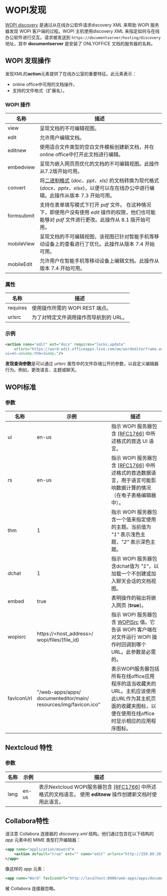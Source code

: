 ﻿---
sidebar_position: -8
---

# WOPI发现

[WOPI discovery](https://docs.microsoft.com/zh-cn/microsoft-365/cloud-storage-partner-program/online/discovery) 是通过从在线办公软件请求discovery XML 来帮助 WOPI 服务器发现 WOPI 客户端的过程。WOPI 主机使用discovery XML 来指定如何与在线办公软件进行交互。请求被发送到 `https://documentserver/hosting/discovery` 地址，其中 **documentserver** 是安装了 ONLYOFFICE 文档的服务器的名称。

## WOPI 发现操作

发现XML的**action**元素提供了在线办公室的重要特征。此元素表示：

- online office中可用的文档操作，
- 支持的文件格式（扩展名）。

### WOPI 操作

| 名称       | 描述                                                                                                                                                                                                                                       |
| ---------- | ------------------------------------------------------------------------------------------------------------------------------------------------------------------------------------------------------------------------------------------------- |
| view       | 呈现文档的不可编辑视图。                                                                                                                                                                                                        |
| edit       | 允许用户编辑文档。                                                                                                                                                                                                                  |
| editnew    | 使用适合文件类型的空白文件模板创建新文档，并在online office中打开此文档进行编辑。                                                                                                             |
| embedview  | 呈现为嵌入网页而优化的文档的不可编辑视图。此操作从7.2版开始可用。                                                                                                      |
| convert    | 将[二进制格式](./editing-binary-documents.md) (*doc、ppt、xls*) 的文档转换为现代格式 (*docx、pptx、xlsx*)，以便可以在在线办公中进行编辑。此操作从版本 7.3 开始可用。 |
| formsubmit | 支持在表单填写模式下打开 *pdf* 文件。 在这种情况下，即使用户没有使用 *edit* 操作的权限，他们也可能能够对 *pdf* 文件进行更改。此操作从 8.1 版开始可用。       |
| mobileView | 呈现文档的不可编辑视图，该视图已针对智能手机等移动设备上的查看进行了优化。此操作从版本 7.4 开始可用。                                                                                |
| mobileEdit | 允许用户在智能手机等移动设备上编辑文档。此操作从版本 7.4 开始可用。                                                                                                                        |

### 属性

| 名称     | 描述                                                                      |
| -------- | -------------------------------------------------------------------------------- |
| requires | 使用操作所需的 WOPI REST 端点。                             |
| urlsrc   | 为了对特定文件调用操作而导航到的 URL。 |

### 示例

``` xml
<action name="edit" ext="docx" requires="locks,update"
    urlsrc="https://word-edit.officeapps.live.com/we/wordeditorframe.aspx?
ui=en-us&amp;thm=1&amp;"/>
```

**发现查询参数**是可以通过 *urlsrc* 属性中的文件存储公开的参数，以自定义编辑器行为。例如，更改语言、主题或聊天。

## WOPI标准

### 参数

| 名称       | 示例                                                          | 描述                                                                                                                                                                                                                                                |
| ---------- | ---------------------------------------------------------------- | ---------------------------------------------------------------------------------------------------------------------------------------------------------------------------------------------------------------------------------------------------------- |
| ui         | en-us                                                            | 指示 WOPI 服务器包含 [\[RFC1766\]](https://datatracker.ietf.org/doc/html/rfc1766.html) 中所述格式的首选 UI 语言。                                                                                            |
| rs         | en-us                                                            | 指示 WOPI 服务器包含 [\[RFC1766\]](https://datatracker.ietf.org/doc/html/rfc1766.html) 中所述格式的首选数据语言，用于语言可能影响数据计算的情况（在电子表格编辑器中）。             |
| thm        | 1                                                                | 指示 WOPI 服务器包含一个值来指定使用的主题。当前值为 *"1"* 表示浅色主题，*"2"* 表示深色主题。                                                                    |
| dchat      | 1                                                                | 指示 WOPI 服务器包含dchat值为 *"1"*，以加载一个不创建或加入聊天会话的文档视图。                                                                                                                       |
| embed      | true                                                             | 表明操作的输出将嵌入网页 (**true**)。                                                                                                                                                                   |
| wopisrc    | https\://\<host\_address>/ wopi/files/(file\_id)                 | 指示 WOPI 服务器包含 [WOPISrc](./key-concepts.md#wopisrc) 值。它告诉 WOPI 客户端在对文件运行 WOPI 操作时回调到哪个 URL。此参数是必需的。                                     |
| favIconUrl | "/web-apps/apps/ documenteditor/main/ resources/img/favicon.ico" | 表示WOPI服务器包括所有在线office应用程序的适当收藏夹的URL。主机应该使用此URL作为其主机页面的收藏夹图标，以便在使用在线office时显示相应的应用程序图标。 |

## Nextcloud 特性

### 参数

| 名称 | 示例 | 描述                                                                                                                                                                                                                                           |
| ---- | ------- | ----------------------------------------------------------------------------------------------------------------------------------------------------------------------------------------------------------------------------------------------------- |
| lang | en-us   | 表示Nextcloud WOPI服务器包含 [\[RFC1766\]](https://datatracker.ietf.org/doc/html/rfc1766.html) 中所述格式的文档语言。 使用 **editnew** 操作创建新文档时使用此语言。 |

## Collabora特性

请注意 Collabora 连接器的 *discovery.xml* 结构。他们通过包含在以下结构的 *app* 元素中的 MIME 类型打开编辑器：

``` xml
<app name="application/msword">
    <action default="true" ext="" name="edit" urlsrc="http://159.89.20.129:9980/loleaflet/ba528af/loleaflet.html?"/>
</app>
```

像这样的 *app* 元素：

``` xml
<app name="Word" favIconUrl="http://localhost:8000/web-apps/apps/documenteditor/main/resources/img/favicon.ico">
```

被 Collabora 连接器忽略。
